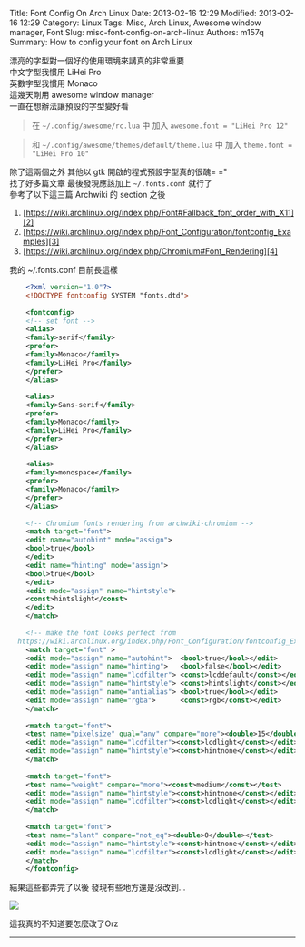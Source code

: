 Title: Font Config On Arch Linux
Date: 2013-02-16 12:29
Modified: 2013-02-16 12:29
Category: Linux
Tags: Misc, Arch Linux, Awesome window manager, Font
Slug: misc-font-config-on-arch-linux
Authors: m157q
Summary: How to config your font on Arch Linux 


漂亮的字型對一個好的使用環境來講真的非常重要  
中文字型我慣用 LiHei Pro  
英數字型我慣用 Monaco  
這幾天剛用 awesome window manager  
一直在想辦法讓預設的字型變好看   

<!--more-->
  
>在 `~/.config/awesome/rc.lua` 中
加入 `awesome.font = "LiHei Pro 12"`  
  
>和 `~/.config/awesome/themes/default/theme.lua` 中
加入 `theme.font = "LiHei Pro 10"`  
  
除了這兩個之外 其他以 gtk 開啟的程式預設字型真的很醜= ="  
找了好多篇文章 最後發現應該加上 `~/.fonts.conf` 就行了  
參考了以下這三篇 Archwiki 的 section 之後  
  
1. [https://wiki.archlinux.org/index.php/Font#Fallback_font_order_with_X11][2]
2. [https://wiki.archlinux.org/index.php/Font_Configuration/fontconfig_Examples][3]
3. [https://wiki.archlinux.org/index.php/Chromium#Font_Rendering][4]


我的 ~/.fonts.conf 目前長這樣
```xml
	<?xml version="1.0"?>  
	<!DOCTYPE fontconfig SYSTEM "fonts.dtd">  
	  
	<fontconfig>  
	<!-- set font -->  
	<alias>  
	<family>serif</family>  
	<prefer>  
	<family>Monaco</family>  
	<family>LiHei Pro</family>  
	</prefer>  
	</alias>  
	  
	<alias>  
	<family>Sans-serif</family>  
	<prefer>  
	<family>Monaco</family>  
	<family>LiHei Pro</family>  
	</prefer>  
	</alias>  
	  
	<alias>  
	<family>monospace</family>  
	<prefer>  
	<family>Monaco</family>  
	</prefer>  
	</alias>  
	  
	<!-- Chromium fonts rendering from archwiki-chromium -->  
	<match target="font">  
	<edit name="autohint" mode="assign">  
	<bool>true</bool>  
	</edit>  
	<edit name="hinting" mode="assign">  
	<bool>true</bool>  
	</edit>  
	<edit mode="assign" name="hintstyle">  
	<const>hintslight</const>  
	</edit>  
	</match>  
	  
	<!-- make the font looks perfect from 
  https://wiki.archlinux.org/index.php/Font_Configuration/fontconfig_Examples -->  
	<match target="font" >  
	<edit mode="assign" name="autohint">  <bool>true</bool></edit>  
	<edit mode="assign" name="hinting">   <bool>false</bool></edit>  
	<edit mode="assign" name="lcdfilter"> <const>lcddefault</const></edit>  
	<edit mode="assign" name="hintstyle"> <const>hintslight</const></edit>  
	<edit mode="assign" name="antialias"> <bool>true</bool></edit>  
	<edit mode="assign" name="rgba">      <const>rgb</const></edit>  
	</match>  
	  
	<match target="font">  
	<test name="pixelsize" qual="any" compare="more"><double>15</double></test>  
	<edit mode="assign" name="lcdfilter"><const>lcdlight</const></edit>  
	<edit mode="assign" name="hintstyle"><const>hintnone</const></edit>  
	</match>  
	  
	<match target="font">  
	<test name="weight" compare="more"><const>medium</const></test>  
	<edit mode="assign" name="hintstyle"><const>hintnone</const></edit>  
	<edit mode="assign" name="lcdfilter"><const>lcdlight</const></edit>  
	</match>  
	  
	<match target="font">  
	<test name="slant" compare="not_eq"><double>0</double></test>  
	<edit mode="assign" name="hintstyle"><const>hintnone</const></edit>  
	<edit mode="assign" name="lcdfilter"><const>lcdlight</const></edit>  
	</match>  
	</fontconfig>  
```	

結果這些都弄完了以後 發現有些地方還是沒改到...  
  
[![][5]][5]  
  
這我真的不知道要怎麼改了Orz  

--- 


[2]: https://wiki.archlinux.org/index.php/Font#Fallback_font_order_with_X11
[3]: https://wiki.archlinux.org/index.php/Font_Configuration/fontconfig_Examples
[4]: https://wiki.archlinux.org/index.php/Chromium#Font_Rendering
[5]: http://i.imgur.com/Lu9XyGm.png
